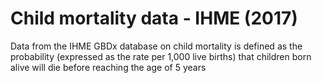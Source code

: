 # Child mortality data - IHME (2017)

Data from the IHME GBDx database on child mortality is defined as the probability (expressed as the rate per 1,000 live births) that children born alive will die before reaching the age of 5 years